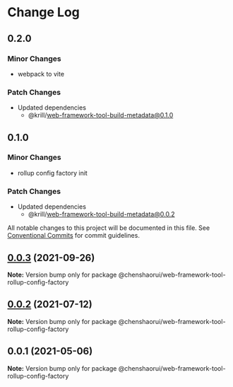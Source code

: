# Change Log

## 0.2.0

### Minor Changes

- webpack to vite

### Patch Changes

- Updated dependencies
  - @krill/web-framework-tool-build-metadata@0.1.0

## 0.1.0

### Minor Changes

- rollup config factory init

### Patch Changes

- Updated dependencies
  - @krill/web-framework-tool-build-metadata@0.0.2

All notable changes to this project will be documented in this file.
See [Conventional Commits](https://conventionalcommits.org) for commit guidelines.

## [0.0.3](https://github.com/chenshaorui/web-framework/compare/@chenshaorui/web-framework-tool-rollup-config-factory@0.0.2...@chenshaorui/web-framework-tool-rollup-config-factory@0.0.3) (2021-09-26)

**Note:** Version bump only for package @chenshaorui/web-framework-tool-rollup-config-factory

## [0.0.2](https://github.com/chenshaorui/web-framework/compare/@chenshaorui/web-framework-tool-rollup-config-factory@0.0.1...@chenshaorui/web-framework-tool-rollup-config-factory@0.0.2) (2021-07-12)

**Note:** Version bump only for package @chenshaorui/web-framework-tool-rollup-config-factory

## 0.0.1 (2021-05-06)

**Note:** Version bump only for package @chenshaorui/web-framework-tool-rollup-config-factory

